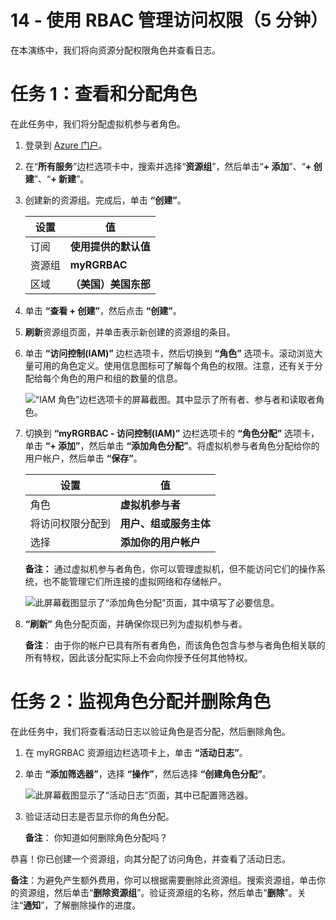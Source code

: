 ﻿---
wts:
    title: '14 - 使用 RBAC 管理访问权限（5 分钟）'
    module: '模块 05：介绍标识、治理、隐私和合规性功能'
---
# 14 - 使用 RBAC 管理访问权限（5 分钟）

在本演练中，我们将向资源分配权限角色并查看日志。

# 任务 1：查看和分配角色

在此任务中，我们将分配虚拟机参与者角色。 

1. 登录到 [Azure 门户](https://portal.azure.com)。

2. 在“**所有服务**”边栏选项卡中，搜索并选择“**资源组**”，然后单击“**+ 添加**”、“**+ 创建**”、“**+ 新建**”。

3. 创建新的资源组。完成后，单击 **“创建”**。 

    | 设置 | 值 |
    | -- | -- |
    | 订阅 | **使用提供的默认值** |
    | 资源组 | **myRGRBAC** |
    | 区域 | **（美国）美国东部** |
   

4. 单击 **“查看 + 创建”**，然后点击 **“创建”**。

5. **刷新**资源组页面，并单击表示新创建的资源组的条目。

6. 单击 **“访问控制(IAM)”** 边栏选项卡，然后切换到 **“角色”** 选项卡。滚动浏览大量可用的角色定义。使用信息图标可了解每个角色的权限。注意，还有关于分配给每个角色的用户和组的数量的信息。

    ![“IAM 角色”边栏选项卡的屏幕截图。其中显示了所有者、参与者和读取者角色。](../images/1501.png)

7. 切换到 **“myRGRBAC - 访问控制(IAM)”** 边栏选项卡的 **“角色分配”** 选项卡，单击 **“+ 添加”**，然后单击 **“添加角色分配”**。将虚拟机参与者角色分配给你的用户帐户，然后单击 **“保存”**。 

    | 设置 | 值 |
    | -- | -- |
    | 角色 | **虚拟机参与者** |
    | 将访问权限分配到 | **用户、组或服务主体** |
    | 选择 | **添加你的用户帐户** |
 

    **备注：** 通过虚拟机参与者角色，你可以管理虚拟机，但不能访问它们的操作系统，也不能管理它们所连接的虚拟网络和存储帐户。

    ![此屏幕截图显示了“添加角色分配”页面，其中填写了必要信息。](../images/1502.png)

8. **“刷新”** 角色分配页面，并确保你现已列为虚拟机参与者。 

    **备注**： 由于你的帐户已具有所有者角色，而该角色包含与参与者角色相关联的所有特权，因此该分配实际上不会向你授予任何其他特权。

# 任务 2：监视角色分配并删除角色

在此任务中，我们将查看活动日志以验证角色是否分配，然后删除角色。 

1. 在 myRGRBAC 资源组边栏选项卡上，单击 **“活动日志”**。

2. 单击 **“添加筛选器”**，选择 **“操作”**，然后选择 **“创建角色分配”**。

    ![此屏幕截图显示了“活动日志”页面，其中已配置筛选器。](../images/1503.png)

3. 验证活动日志是否显示你的角色分配。 

    **备注**： 你知道如何删除角色分配吗？

恭喜！你已创建一个资源组，向其分配了访问角色，并查看了活动日志。 

**备注**：为避免产生额外费用，你可以根据需要删除此资源组。搜索资源组，单击你的资源组，然后单击“**删除资源组**”。验证资源组的名称，然后单击“**删除**”。关注“**通知**”，了解删除操作的进度。


